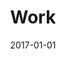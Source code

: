 ---
layout: layouts/work.njk
title: Work
date: 2017-01-01
permalink: /work/index.html
eleventyNavigation:
  key: Work
  order: 4
---